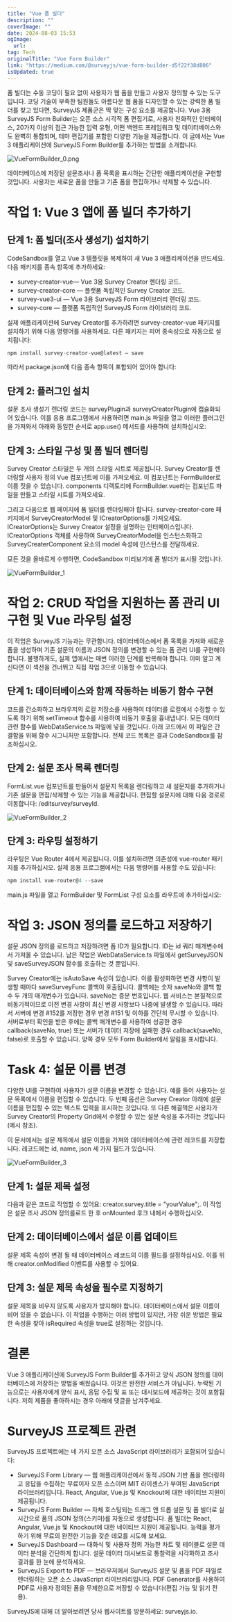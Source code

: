 ```yaml
---
title: "Vue 폼 빌더"
description: ""
coverImage: ""
date: 2024-08-03 15:53
ogImage:
  url:
tag: Tech
originalTitle: "Vue Form Builder"
link: "https://medium.com/@surveyjs/vue-form-builder-d5f22f38d806"
isUpdated: true
---
```


폼 빌더는 수동 코딩이 필요 없이 사용자가 웹 폼을 만들고 사용자 정의할 수 있는 도구입니다. 코딩 기술이 부족한 팀원들도 아름다운 웹 폼을 디자인할 수 있는 강력한 폼 빌더를 찾고 있다면, SurveyJS 제품군은 딱 맞는 구성 요소를 제공합니다. Vue 3용 SurveyJS Form Builder는 오픈 소스 시각적 폼 편집기로, 사용자 친화적인 인터페이스, 20가지 이상의 접근 가능한 입력 유형, 어떤 백엔드 프레임워크 및 데이터베이스와도 완벽히 통합되며, 테마 편집기를 포함한 다양한 기능을 제공합니다. 이 글에서는 Vue 3 애플리케이션에 SurveyJS Form Builder를 추가하는 방법을 소개합니다.

![VueFormBuilder_0.png](/assets/img/VueFormBuilder_0.png)

데이터베이스에 저장된 설문조사나 폼 목록을 표시하는 간단한 애플리케이션을 구현할 것입니다. 사용자는 새로운 폼을 만들고 기존 폼을 편집하거나 삭제할 수 있습니다.

# 작업 1: Vue 3 앱에 폼 빌더 추가하기

<!-- seedividend - 사각형 -->

<ins class="adsbygoogle"
     style="display:block"
     data-ad-client="ca-pub-4877378276818686"
     data-ad-slot="1898504329"
     data-ad-format="auto"
     data-full-width-responsive="true"></ins>

<script>
     (adsbygoogle = window.adsbygoogle || []).push({});
</script>

## 단계 1: 폼 빌더(조사 생성기) 설치하기

CodeSandbox를 열고 Vue 3 템플릿을 복제하여 새 Vue 3 애플리케이션을 만드세요. 다음 패키지를 종속 항목에 추가하세요:

- survey-creator-vue— Vue 3용 Survey Creator 렌더링 코드.
- survey-creator-core — 플랫폼 독립적인 Survey Creator 코드.
- survey-vue3-ui — Vue 3용 SurveyJS Form 라이브러리 렌더링 코드.
- survey-core — 플랫폼 독립적인 SurveyJS Form 라이브러리 코드.

실제 애플리케이션에 Survey Creator를 추가하려면 survey-creator-vue 패키지를 설치하기 위해 다음 명령어를 사용하세요. 다른 패키지는 피어 종속성으로 자동으로 설치됩니다:

<!-- seedividend - 사각형 -->

<ins class="adsbygoogle"
     style="display:block"
     data-ad-client="ca-pub-4877378276818686"
     data-ad-slot="1898504329"
     data-ad-format="auto"
     data-full-width-responsive="true"></ins>

<script>
     (adsbygoogle = window.adsbygoogle || []).push({});
</script>

```js
npm install survey-creator-vue@latest — save
```

따라서 package.json에 다음 종속 항목이 포함되어 있어야 합니다:

## 단계 2: 플러그인 설치

설문 조사 생성기 렌더링 코드는 surveyPlugin과 surveyCreatorPlugin에 캡슐화되어 있습니다. 이를 응용 프로그램에서 사용하려면 main.js 파일을 열고 이러한 플러그인을 가져와서 아래와 동일한 순서로 app.use() 메서드를 사용하여 설치하십시오:

<!-- seedividend - 사각형 -->

<ins class="adsbygoogle"
     style="display:block"
     data-ad-client="ca-pub-4877378276818686"
     data-ad-slot="1898504329"
     data-ad-format="auto"
     data-full-width-responsive="true"></ins>

<script>
     (adsbygoogle = window.adsbygoogle || []).push({});
</script>

## 단계 3: 스타일 구성 및 폼 빌더 렌더링

Survey Creator 스타일은 두 개의 스타일 시트로 제공됩니다. Survey Creator를 렌더링할 사용자 정의 Vue 컴포넌트에 이를 가져오세요. 이 컴포넌트는 FormBuilder로 이름 짓을 수 있습니다. components 디렉토리에 FormBuilder.vue라는 컴포넌트 파일을 만들고 스타일 시트를 가져오세요.

그리고 다음으로 웹 페이지에 폼 빌더를 렌더링해야 합니다. survey-creator-core 패키지에서 SurveyCreatorModel 및 ICreatorOptions를 가져오세요. ICreatorOptions는 Survey Creator 설정을 설명하는 인터페이스입니다. ICreatorOptions 객체를 사용하여 SurveyCreatorModel을 인스턴스화하고 SurveyCreaterComponent 요소의 model 속성에 인스턴스를 전달하세요.

모든 것을 올바르게 수행하면, CodeSandbox 미리보기에 폼 빌더가 표시될 것입니다.

<!-- seedividend - 사각형 -->

<ins class="adsbygoogle"
     style="display:block"
     data-ad-client="ca-pub-4877378276818686"
     data-ad-slot="1898504329"
     data-ad-format="auto"
     data-full-width-responsive="true"></ins>

<script>
     (adsbygoogle = window.adsbygoogle || []).push({});
</script>

![VueFormBuilder_1](/assets/img/VueFormBuilder_1.png)

# 작업 2: CRUD 작업을 지원하는 폼 관리 UI 구현 및 Vue 라우팅 설정

이 작업은 SurveyJS 기능과는 무관합니다. 데이터베이스에서 폼 목록을 가져와 새로운 폼을 생성하며 기존 설문의 이름과 JSON 정의를 변경할 수 있는 폼 관리 UI를 구현해야 합니다. 불행하게도, 실제 앱에서는 매번 이러한 단계를 반복해야 합니다. 이미 알고 계신다면 이 섹션을 건너뛰고 직접 작업 3으로 이동할 수 있습니다.

## 단계 1: 데이터베이스와 함께 작동하는 비동기 함수 구현

<!-- seedividend - 사각형 -->

<ins class="adsbygoogle"
     style="display:block"
     data-ad-client="ca-pub-4877378276818686"
     data-ad-slot="1898504329"
     data-ad-format="auto"
     data-full-width-responsive="true"></ins>

<script>
     (adsbygoogle = window.adsbygoogle || []).push({});
</script>

코드를 간소화하고 브라우저의 로컬 저장소를 사용하여 데이터를 로컬에서 수정할 수 있도록 하기 위해 setTimeout 함수를 사용하여 비동기 호출을 흉내냅니다. 모든 데이터 관련 함수를 WebDataService.ts 파일에 넣을 것입니다. 아래 코드에서 이 파일은 간결함을 위해 함수 시그니처만 포함합니다. 전체 코드 목록은 결과 CodeSandbox를 참조하십시오.

## 단계 2: 설문 조사 목록 렌더링

FormList.vue 컴포넌트를 만들어서 설문지 목록을 렌더링하고 새 설문지를 추가하거나 기존 설문을 편집/삭제할 수 있는 기능을 제공합니다. 편집할 설문지에 대해 다음 경로로 이동합니다: /editsurvey/surveyId.

![VueFormBuilder_2](/assets/img/VueFormBuilder_2.png)

<!-- seedividend - 사각형 -->

<ins class="adsbygoogle"
     style="display:block"
     data-ad-client="ca-pub-4877378276818686"
     data-ad-slot="1898504329"
     data-ad-format="auto"
     data-full-width-responsive="true"></ins>

<script>
     (adsbygoogle = window.adsbygoogle || []).push({});
</script>

## 단계 3: 라우팅 설정하기

라우팅은 Vue Router 4에서 제공됩니다. 이를 설치하려면 의존성에 vue-router 패키지를 추가하십시오. 실제 응용 프로그램에서는 다음 명령어를 사용할 수도 있습니다:

```js
npm install vue-router@4 --save
```

main.js 파일을 열고 FormBuilder 및 FormList 구성 요소를 라우트에 추가하십시오:

<!-- seedividend - 사각형 -->

<ins class="adsbygoogle"
     style="display:block"
     data-ad-client="ca-pub-4877378276818686"
     data-ad-slot="1898504329"
     data-ad-format="auto"
     data-full-width-responsive="true"></ins>

<script>
     (adsbygoogle = window.adsbygoogle || []).push({});
</script>

# 작업 3: JSON 정의를 로드하고 저장하기

설문 JSON 정의를 로드하고 저장하려면 폼 ID가 필요합니다. ID는 id 쿼리 매개변수에서 가져올 수 있습니다. 남은 작업은 WebDataService.ts 파일에서 getSurveyJSON 및 saveSurveyJSON 함수를 호출하는 것 뿐입니다.

Survey Creator에는 isAutoSave 속성이 있습니다. 이를 활성화하면 변경 사항이 발생할 때마다 saveSurveyFunc 콜백이 호출됩니다. 콜백에는 숫자 saveNo와 콜백 함수 두 개의 매개변수가 있습니다. saveNo는 증분 번호입니다. 웹 서비스는 본질적으로 비동기적이므로 이전 변경 사항이 최신 변경 사항보다 나중에 발생할 수 있습니다. 따라서 서버에 변경 #152를 저장한 경우 변경 #151 및 이하를 간단히 무시할 수 있습니다. 서버로부터 확인을 받은 후에는 콜백 매개변수를 사용하여 성공한 경우 callback(saveNo, true) 또는 서버가 데이터 저장에 실패한 경우 callback(saveNo, false)로 호출할 수 있습니다. 양쪽 경우 모두 Form Builder에서 알림을 표시합니다.

# Task 4: 설문 이름 변경

<!-- seedividend - 사각형 -->

<ins class="adsbygoogle"
     style="display:block"
     data-ad-client="ca-pub-4877378276818686"
     data-ad-slot="1898504329"
     data-ad-format="auto"
     data-full-width-responsive="true"></ins>

<script>
     (adsbygoogle = window.adsbygoogle || []).push({});
</script>

다양한 UI를 구현하여 사용자가 설문 이름을 변경할 수 있습니다. 예를 들어 사용자는 설문 목록에서 이름을 편집할 수 있습니다. 두 번째 옵션은 Survey Creator 아래에 설문 이름을 편집할 수 있는 텍스트 입력을 표시하는 것입니다. 또 다른 해결책은 사용자가 Survey Creator의 Property Grid에서 수정할 수 있는 설문 속성을 추가하는 것입니다 (예시 참조).

이 문서에서는 설문 제목에서 설문 이름을 가져와 데이터베이스에 관련 레코드를 저장합니다. 레코드에는 id, name, json 세 가지 필드가 있습니다.

![VueFormBuilder_3](/assets/img/VueFormBuilder_3.png)

## 단계 1: 설문 제목 설정

<!-- seedividend - 사각형 -->

<ins class="adsbygoogle"
     style="display:block"
     data-ad-client="ca-pub-4877378276818686"
     data-ad-slot="1898504329"
     data-ad-format="auto"
     data-full-width-responsive="true"></ins>

<script>
     (adsbygoogle = window.adsbygoogle || []).push({});
</script>

다음과 같은 코드로 작업할 수 있어요: creator.survey.title = "yourValue";. 이 작업은 설문 조사 JSON 정의를로드 한 후 onMounted 후크 내에서 수행하십시오.

## 단계 2: 데이터베이스에서 설문 이름 업데이트

설문 제목 속성이 변경 될 때 데이터베이스 레코드의 이름 필드를 설정하십시오. 이를 위해 creator.onModified 이벤트를 사용할 수 있어요.

## 단계 3: 설문 제목 속성을 필수로 지정하기

<!-- seedividend - 사각형 -->

<ins class="adsbygoogle"
     style="display:block"
     data-ad-client="ca-pub-4877378276818686"
     data-ad-slot="1898504329"
     data-ad-format="auto"
     data-full-width-responsive="true"></ins>

<script>
     (adsbygoogle = window.adsbygoogle || []).push({});
</script>

설문 제목을 비우지 않도록 사용자가 방지해야 합니다. 데이터베이스에서 설문 이름이 비어 있을 수 없습니다. 이 작업을 수행하는 여러 방법이 있지만, 가장 쉬운 방법은 필요한 속성을 찾아 isRequired 속성을 true로 설정하는 것입니다.

# 결론

Vue 3 애플리케이션에 SurveyJS Form Builder를 추가하고 양식 JSON 정의를 데이터베이스에 저장하는 방법을 배웠습니다. 이것은 완전한 서비스가 아닙니다. 누락된 기능으로는 사용자에게 양식 표시, 응답 수집 및 표 또는 대시보드에 제공하는 것이 포함됩니다. 저희 제품을 좋아하시는 경우 아래에 댓글을 남겨주세요.

# SurveyJS 프로젝트 관련

<!-- seedividend - 사각형 -->

<ins class="adsbygoogle"
     style="display:block"
     data-ad-client="ca-pub-4877378276818686"
     data-ad-slot="1898504329"
     data-ad-format="auto"
     data-full-width-responsive="true"></ins>

<script>
     (adsbygoogle = window.adsbygoogle || []).push({});
</script>

SurveyJS 프로젝트에는 네 가지 오픈 소스 JavaScript 라이브러리가 포함되어 있습니다:

- SurveyJS Form Library — 웹 애플리케이션에서 동적 JSON 기반 폼을 렌더링하고 응답을 수집하는 무료이자 오픈 소스이며 MIT 라이센스가 부여된 JavaScript 라이브러리입니다. React, Angular, Vue.js 및 Knockout에 대한 네이티브 지원이 제공됩니다.
- SurveyJS Form Builder — 자체 호스팅되는 드래그 앤 드롭 설문 및 폼 빌더로 실시간으로 폼의 JSON 정의(스키마)를 자동으로 생성합니다. 폼 빌더는 React, Angular, Vue.js 및 Knockout에 대한 네이티브 지원이 제공됩니다. 능력을 평가하기 위해 무료의 완전한 기능을 갖춘 데모를 시도해 보세요.
- SurveyJS Dashboard — 대화식 및 사용자 정의 가능한 차트 및 테이블로 설문 데이터 분석을 간단하게 합니다. 설문 데이터 대시보드로 통찰력을 시각화하고 조사 결과를 한 눈에 분석하세요.
- SurveyJS Export to PDF — 브라우저에서 SurveyJS 설문 및 폼을 PDF 파일로 렌더링하는 오픈 소스 JavaScript 라이브러리입니다. PDF Generator를 사용하여 PDF로 사용자 정의된 폼을 무제한으로 저장할 수 있습니다(편집 가능 및 읽기 전용).

SurveyJS에 대해 더 알아보려면 당사 웹사이트를 방문하세요: surveyjs.io.
